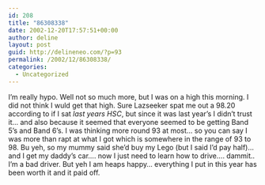 ```yaml
---
id: 208
title: "86308338"
date: 2002-12-20T17:57:51+00:00
author: deline
layout: post
guid: http://delineneo.com/?p=93
permalink: /2002/12/86308338/
categories:
  - Uncategorized
---
```

I&#8217;m really hypo. Well not so much more, but I was on a high this morning. I did not think I wuld get that high. Sure Lazseeker spat me out a 98.20 according to if I sat _last years HSC_, but since it was last year&#8217;s I didn&#8217;t trust it&#8230; and also because it seemed that everyone seemed to be getting Band 5&#8217;s and Band 6&#8217;s. I was thinking more round 93 at most&#8230; so you can say I was more than rapt at what I got which is somewhere in the range of 93 to 98. Bu yeh, so my mummy said she&#8217;d buy my Lego (but I said I&#8217;d pay half)&#8230; and I get my daddy&#8217;s car&#8230;. now I just need to learn how to drive&#8230;. dammit.. I&#8217;m a bad driver. But yeh I am heaps happy&#8230; everything I put in this year has been worth it and it paid off.